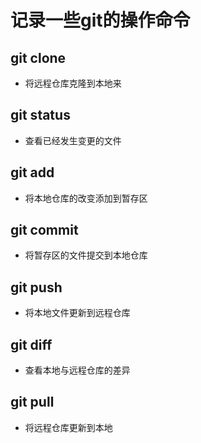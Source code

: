 # 记录一些git的操作命令

## git clone

* 将远程仓库克隆到本地来

## git status

* 查看已经发生变更的文件

## git add

* 将本地仓库的改变添加到暂存区

## git commit

* 将暂存区的文件提交到本地仓库

## git push

* 将本地文件更新到远程仓库

## git diff

* 查看本地与远程仓库的差异

## git pull

* 将远程仓库更新到本地